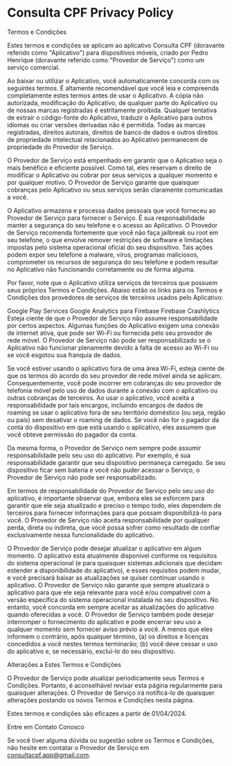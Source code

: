 # Consulta CPF Privacy Policy
Termos e Condições

Estes termos e condições se aplicam ao aplicativo Consulta CPF (doravante referido como "Aplicativo") para dispositivos móveis, criado por Pedro Henrique (doravante referido como "Provedor de Serviço") como um serviço comercial.

Ao baixar ou utilizar o Aplicativo, você automaticamente concorda com os seguintes termos. É altamente recomendável que você leia e compreenda completamente estes termos antes de usar o Aplicativo. A cópia não autorizada, modificação do Aplicativo, de qualquer parte do Aplicativo ou de nossas marcas registradas é estritamente proibida. Qualquer tentativa de extrair o código-fonte do Aplicativo, traduzir o Aplicativo para outros idiomas ou criar versões derivadas não é permitida. Todas as marcas registradas, direitos autorais, direitos de banco de dados e outros direitos de propriedade intelectual relacionados ao Aplicativo permanecem de propriedade do Provedor de Serviço.

O Provedor de Serviço está empenhado em garantir que o Aplicativo seja o mais benéfico e eficiente possível. Como tal, eles reservam o direito de modificar o Aplicativo ou cobrar por seus serviços a qualquer momento e por qualquer motivo. O Provedor de Serviço garante que quaisquer cobranças pelo Aplicativo ou seus serviços serão claramente comunicadas a você.

O Aplicativo armazena e processa dados pessoais que você forneceu ao Provedor de Serviço para fornecer o Serviço. É sua responsabilidade manter a segurança do seu telefone e o acesso ao Aplicativo. O Provedor de Serviço recomenda fortemente que você não faça jailbreak ou root em seu telefone, o que envolve remover restrições de software e limitações impostas pelo sistema operacional oficial do seu dispositivo. Tais ações podem expor seu telefone a malware, vírus, programas maliciosos, comprometer os recursos de segurança do seu telefone e podem resultar no Aplicativo não funcionando corretamente ou de forma alguma.

Por favor, note que o Aplicativo utiliza serviços de terceiros que possuem seus próprios Termos e Condições. Abaixo estão os links para os Termos e Condições dos provedores de serviços de terceiros usados pelo Aplicativo:

Google Play Services
Google Analytics para Firebase
Firebase Crashlytics
Esteja ciente de que o Provedor de Serviço não assume responsabilidade por certos aspectos. Algumas funções do Aplicativo exigem uma conexão de internet ativa, que pode ser Wi-Fi ou fornecida pelo seu provedor de rede móvel. O Provedor de Serviço não pode ser responsabilizado se o Aplicativo não funcionar plenamente devido à falta de acesso ao Wi-Fi ou se você esgotou sua franquia de dados.

Se você estiver usando o aplicativo fora de uma área Wi-Fi, esteja ciente de que os termos do acordo do seu provedor de rede móvel ainda se aplicam. Consequentemente, você pode incorrer em cobranças do seu provedor de telefonia móvel pelo uso de dados durante a conexão com o aplicativo ou outras cobranças de terceiros. Ao usar o aplicativo, você aceita a responsabilidade por tais encargos, incluindo encargos de dados de roaming se usar o aplicativo fora de seu território doméstico (ou seja, região ou país) sem desativar o roaming de dados. Se você não for o pagador da conta do dispositivo em que está usando o aplicativo, eles assumem que você obteve permissão do pagador da conta.

Da mesma forma, o Provedor de Serviço nem sempre pode assumir responsabilidade pelo seu uso do aplicativo. Por exemplo, é sua responsabilidade garantir que seu dispositivo permaneça carregado. Se seu dispositivo ficar sem bateria e você não puder acessar o Serviço, o Provedor de Serviço não pode ser responsabilizado.

Em termos de responsabilidade do Provedor de Serviço pelo seu uso do aplicativo, é importante observar que, embora eles se esforcem para garantir que ele seja atualizado e preciso o tempo todo, eles dependem de terceiros para fornecer informações para que possam disponibilizá-lo para você. O Provedor de Serviço não aceita responsabilidade por qualquer perda, direta ou indireta, que você possa sofrer como resultado de confiar exclusivamente nessa funcionalidade do aplicativo.

O Provedor de Serviço pode desejar atualizar o aplicativo em algum momento. O aplicativo está atualmente disponível conforme os requisitos do sistema operacional (e para quaisquer sistemas adicionais que decidam estender a disponibilidade do aplicativo), e esses requisitos podem mudar, e você precisará baixar as atualizações se quiser continuar usando o aplicativo. O Provedor de Serviço não garante que sempre atualizará o aplicativo para que ele seja relevante para você e/ou compatível com a versão específica do sistema operacional instalada no seu dispositivo. No entanto, você concorda em sempre aceitar as atualizações do aplicativo quando oferecidas a você. O Provedor de Serviço também pode desejar interromper o fornecimento do aplicativo e pode encerrar seu uso a qualquer momento sem fornecer aviso prévio a você. A menos que eles informem o contrário, após qualquer término, (a) os direitos e licenças concedidos a você nestes termos terminarão; (b) você deve cessar o uso do aplicativo e, se necessário, excluí-lo do seu dispositivo.

Alterações a Estes Termos e Condições

O Provedor de Serviço pode atualizar periodicamente seus Termos e Condições. Portanto, é aconselhável revisar esta página regularmente para quaisquer alterações. O Provedor de Serviço irá notificá-lo de quaisquer alterações postando os novos Termos e Condições nesta página.

Estes termos e condições são eficazes a partir de 01/04/2024.

Entre em Contato Conosco

Se você tiver alguma dúvida ou sugestão sobre os Termos e Condições, não hesite em contatar o Provedor de Serviço em consultacpf.app@gmail.com.
